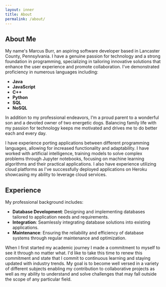 ```yaml
---
layout: inner
title: About
permalink: /about/
---
```

## About Me

My name's Marcus Burr, an aspiring software developer based in Lancaster County, Pennsylvania. I have a genuine passion for technology and a strong foundation in programming, specializing in tailoring innovative solutions that enhance the user experience and promote collaboration. I've demonstrated proficiency in numerous languages including:

- **Java**
- **JavaScript**
- **C++**
- **Python**
- **SQL**
- **NoSQL**

In addition to my professional endeavors, I’m a proud parent to a wonderful son and a devoted owner of two energetic dogs. Balancing family life with my passion for technology keeps me motivated and drives me to do better each and every day.

I have experience porting applications between different programming languages, allowing for increased functionality and adaptability. I have worked with artificial intelligence, training models to solve complex problems through Jupyter notebooks, focusing on machine learning algorithms and their practical applications. I also have experience utilizing cloud platforms as I've successfully deployed applications on Heroku showcasing my ability to leverage cloud services.
## Experience

My professional background includes:

- **Database Development**: Designing and implementing databases tailored to application needs and requirements.
- **Integration**: Seamlessly integrating database solutions into existing applications.
- **Maintenance**: Ensuring the reliability and efficiency of database systems through regular maintenance and optimization.

When I first started my academic journey I made a commitment to myself to see it through no matter what. I'd like to take this time to renew this commitment and state that I commit to continuous learning and staying updated with industry trends. My goal is to become well versed in a variety of different subjects enabling my contribution to collaborative projects as well as my ability to understand and solve challenges that may fall outside the scope of any particular field. 